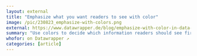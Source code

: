 ```yaml
---
layout: external
title: "Emphasize what you want readers to see with color"
image: /pic/230823_emphasize-with-colors.png
external: https://www.datawrapper.de/blog/emphasize-with-color-in-data-visualizations/
summary: "Use colors to decide which information readers should see first, second, third, or last."
whofor: on Datawrapper ↗
categories: [article]
---
```

